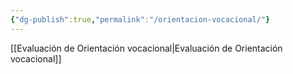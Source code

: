```yaml
---
{"dg-publish":true,"permalink":"/orientacion-vocacional/"}
---
```


[[Evaluación de Orientación vocacional\|Evaluación de Orientación vocacional]]

